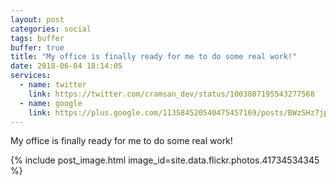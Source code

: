 ```yaml
---
layout: post
categories: social
tags: buffer
buffer: true
title: "My office is finally ready for me to do some real work!"
date: 2018-06-04 18:14:05
services: 
  - name: twitter
    link: https://twitter.com/cramsan_dev/status/1003807195543277568
  - name: google
    link: https://plus.google.com/113584520540475457169/posts/BWzSHz7jpYm
---
```


My office is finally ready for me to do some real work!

{% include post_image.html image_id=site.data.flickr.photos.41734534345 %}
